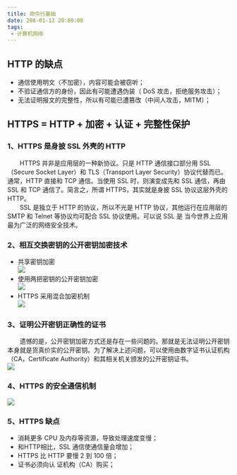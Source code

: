 ```yaml
---
title: 命令行基础
date: 208-01-12 20:00:00
tags:
 - 计算机网络
---
```



## HTTP 的缺点
- 通信使用明文（不加密），内容可能会被窃听；
- 不验证通信方的身份，因此有可能遭遇伪装（ DoS 攻击，拒绝服务攻击）；
- 无法证明报文的完整性，所以有可能已遭篡改（中间人攻击，MITM）；

## HTTPS =  HTTP + 加密 + 认证 + 完整性保护
### 1、HTTPS 是身披 SSL 外壳的 HTTP 
&emsp;&emsp;HTTPS 并非是应用层的一种新协议。只是 HTTP 通信接口部分用 SSL（Secure Socket Layer）和 TLS（Transport Layer Security）协议代替而已。通常，HTTP 直接和 TCP 通信。当使用 SSL 时，则演变成先和 SSL 通信，再由 SSL 和 TCP 通信了。简言之，所谓 HTTPS，其实就是身披 SSL 协议这层外壳的 HTTP。   
&emsp;&emsp;SSL 是独立于 HTTP 的协议，所以不光是 HTTP 协议，其他运行在应用层的 SMTP 和 Telnet 等协议均可配合 SSL 协议使用。可以说 SSL 是 当今世界上应用最为广泛的网络安全技术。

### 2、相互交换密钥的公开密钥加密技术 
- 共享密钥加密  
![](http://ww1.sinaimg.cn/large/9f4be9b7gy1fncnj1jvymj20j10co3zf.jpg)
- 使用两把密钥的公开密钥加密        
![](http://ww1.sinaimg.cn/large/9f4be9b7gy1fncnilv6nvj20jk0ffaav.jpg)
- HTTPS 采用混合加密机制        
![](http://ww1.sinaimg.cn/large/9f4be9b7gy1fncnidgpvmj20gp0edjt7.jpg)

### 3、证明公开密钥正确性的证书
&emsp;&emsp;遗憾的是，公开密钥加密方式还是存在一些问题的。那就是无法证明公开密钥本身就是货真价实的公开密钥。为了解决上述问题，可以使用由数字证书认证机构（CA，Certificate Authority）和其相关机关颁发的公开密钥证书。   
![](http://ww1.sinaimg.cn/large/9f4be9b7gy1fncnm6hz2vj20lk0glmyw.jpg)

### 4、HTTPS 的安全通信机制
![](http://ww1.sinaimg.cn/large/9f4be9b7gy1fncns8xcsaj20lk0didh7.jpg)

### 5、HTTPS 缺点
- 消耗更多 CPU 及内存等资源，导致处理速度变慢；
- 和HTTP相比，SSL 通信使通信量会增加；
- HTTPS 比 HTTP 要慢 2 到 100 倍；
- 证书必须向认 证机构（CA）购买；
